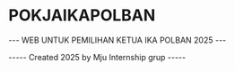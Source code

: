 # POKJAIKAPOLBAN

--- WEB UNTUK PEMILIHAN KETUA IKA POLBAN 2025 ---






----- Created 2025 by Mju Internship grup -----
